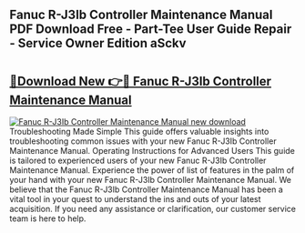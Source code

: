 ## Fanuc R-J3Ib Controller Maintenance Manual PDF Download Free - Part-Tee User Guide Repair - Service Owner Edition aSckv

# <h2><a href="http://bc44059.oget.top/?id=Fanuc+R-J3Ib+Controller+Maintenance+Manual">🔗Download New 👉🔴 Fanuc R-J3Ib Controller Maintenance Manual</a></h2>

[![Fanuc R-J3Ib Controller Maintenance Manual new download](https://i.imgur.com/5g1atiW.png)](http://bc44059.oget.top/?id=Fanuc+R-J3Ib+Controller+Maintenance+Manual)
Troubleshooting Made Simple This guide offers valuable insights into troubleshooting common issues with your new Fanuc R-J3Ib Controller Maintenance Manual. Operating Instructions for Advanced Users This guide is tailored to experienced users of your new Fanuc R-J3Ib Controller Maintenance Manual. Experience the power of list of features in the palm of your hand with your new Fanuc R-J3Ib Controller Maintenance Manual. We believe that the Fanuc R-J3Ib Controller Maintenance Manual has been a vital tool in your quest to understand the ins and outs of your latest acquisition. If you need any assistance or clarification, our customer service team is here to help.
